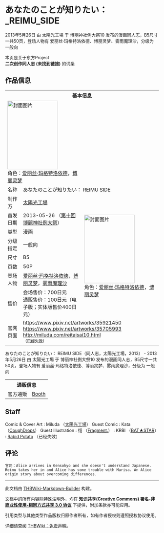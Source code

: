 # あなたのことが知りたい：_REIMU_SIDE

<!-- source html: G:\repos\THBWiki-Markdown-Builder\THBWikiMarkdown\Temp\main\c\ca\ns0%3A%E3%81%82%E3%81%AA%E3%81%9F%E3%81%AE%E3%81%93%E3%81%A8%E3%81%8C%E7%9F%A5%E3%82%8A%E3%81%9F%E3%81%84%EF%BC%9A_REIMU_SIDE.html -->

2013年5月26日 由 太陽光工場 于 博丽神社例大祭10 发布的漫画同人志，B5尺寸一共50页，登场人物有 爱丽丝·玛格特洛依德、博丽灵梦、雾雨魔理沙，分级为 一般向

本页是关于东方Project  
 **二次创作同人志 (未找到链接)** 的词条
## 作品信息

<table><tbody><tr><th colspan="3">基本信息</th></tr><tr><td class="cover-artwork-mobile" colspan="2"><a href="./文件-あなたのことが知りたい：_REIMU_SIDE封面.jpg.md" class="image" title="封面图片"><img alt="封面图片" src="https://upload.thwiki.cc/thumb/8/86/%E3%81%82%E3%81%AA%E3%81%9F%E3%81%AE%E3%81%93%E3%81%A8%E3%81%8C%E7%9F%A5%E3%82%8A%E3%81%9F%E3%81%84%EF%BC%9A_REIMU_SIDE%E5%B0%81%E9%9D%A2.jpg/165px-%E3%81%82%E3%81%AA%E3%81%9F%E3%81%AE%E3%81%93%E3%81%A8%E3%81%8C%E7%9F%A5%E3%82%8A%E3%81%9F%E3%81%84%EF%BC%9A_REIMU_SIDE%E5%B0%81%E9%9D%A2.jpg" decoding="async" loading="lazy" width="165" height="224" srcset="https://upload.thwiki.cc/thumb/8/86/%E3%81%82%E3%81%AA%E3%81%9F%E3%81%AE%E3%81%93%E3%81%A8%E3%81%8C%E7%9F%A5%E3%82%8A%E3%81%9F%E3%81%84%EF%BC%9A_REIMU_SIDE%E5%B0%81%E9%9D%A2.jpg/248px-%E3%81%82%E3%81%AA%E3%81%9F%E3%81%AE%E3%81%93%E3%81%A8%E3%81%8C%E7%9F%A5%E3%82%8A%E3%81%9F%E3%81%84%EF%BC%9A_REIMU_SIDE%E5%B0%81%E9%9D%A2.jpg 1.5x, https://upload.thwiki.cc/thumb/8/86/%E3%81%82%E3%81%AA%E3%81%9F%E3%81%AE%E3%81%93%E3%81%A8%E3%81%8C%E7%9F%A5%E3%82%8A%E3%81%9F%E3%81%84%EF%BC%9A_REIMU_SIDE%E5%B0%81%E9%9D%A2.jpg/331px-%E3%81%82%E3%81%AA%E3%81%9F%E3%81%AE%E3%81%93%E3%81%A8%E3%81%8C%E7%9F%A5%E3%82%8A%E3%81%9F%E3%81%84%EF%BC%9A_REIMU_SIDE%E5%B0%81%E9%9D%A2.jpg 2x" data-file-width="524" data-file-height="709"></a><div class="cover-char">角色：<a href="./爱丽丝·玛格特洛依德.md" title="爱丽丝·玛格特洛依德">爱丽丝·玛格特洛依德</a>，<a href="./博丽灵梦.md" title="博丽灵梦">博丽灵梦</a></div></td>
</tr><tr><td class="label">名称</td><td colspan="2"> あなたのことが知りたい： REIMU SIDE </td></tr><tr><td class="label">制作方</td><td><a href="./太陽光工場.md" title="太陽光工場">太陽光工場</a></td><td class="cover-artwork" rowspan="8" style="min-width:224px;"><a href="./文件-あなたのことが知りたい：_REIMU_SIDE封面.jpg.md" class="image" title="封面图片"><img alt="封面图片" src="https://upload.thwiki.cc/thumb/8/86/%E3%81%82%E3%81%AA%E3%81%9F%E3%81%AE%E3%81%93%E3%81%A8%E3%81%8C%E7%9F%A5%E3%82%8A%E3%81%9F%E3%81%84%EF%BC%9A_REIMU_SIDE%E5%B0%81%E9%9D%A2.jpg/165px-%E3%81%82%E3%81%AA%E3%81%9F%E3%81%AE%E3%81%93%E3%81%A8%E3%81%8C%E7%9F%A5%E3%82%8A%E3%81%9F%E3%81%84%EF%BC%9A_REIMU_SIDE%E5%B0%81%E9%9D%A2.jpg" decoding="async" loading="lazy" width="165" height="224" srcset="https://upload.thwiki.cc/thumb/8/86/%E3%81%82%E3%81%AA%E3%81%9F%E3%81%AE%E3%81%93%E3%81%A8%E3%81%8C%E7%9F%A5%E3%82%8A%E3%81%9F%E3%81%84%EF%BC%9A_REIMU_SIDE%E5%B0%81%E9%9D%A2.jpg/248px-%E3%81%82%E3%81%AA%E3%81%9F%E3%81%AE%E3%81%93%E3%81%A8%E3%81%8C%E7%9F%A5%E3%82%8A%E3%81%9F%E3%81%84%EF%BC%9A_REIMU_SIDE%E5%B0%81%E9%9D%A2.jpg 1.5x, https://upload.thwiki.cc/thumb/8/86/%E3%81%82%E3%81%AA%E3%81%9F%E3%81%AE%E3%81%93%E3%81%A8%E3%81%8C%E7%9F%A5%E3%82%8A%E3%81%9F%E3%81%84%EF%BC%9A_REIMU_SIDE%E5%B0%81%E9%9D%A2.jpg/331px-%E3%81%82%E3%81%AA%E3%81%9F%E3%81%AE%E3%81%93%E3%81%A8%E3%81%8C%E7%9F%A5%E3%82%8A%E3%81%9F%E3%81%84%EF%BC%9A_REIMU_SIDE%E5%B0%81%E9%9D%A2.jpg 2x" data-file-width="524" data-file-height="709"></a><div class="cover-char">角色：<a href="./爱丽丝·玛格特洛依德.md" title="爱丽丝·玛格特洛依德">爱丽丝·玛格特洛依德</a>，<a href="./博丽灵梦.md" title="博丽灵梦">博丽灵梦</a></div></td>
</tr><tr><td class="label">首发日期</td><td>2013-05-26&#160;（<a href="/展会作品列表?e=%E5%8D%9A%E4%B8%BD%E7%A5%9E%E7%A4%BE%E4%BE%8B%E5%A4%A7%E7%A5%AD%2310">第十回 博麗神社例大祭</a>）</td></tr><tr><td class="label">类型</td><td>漫画</td></tr><tr><td class="label">分级指定</td><td>一般向</td></tr><tr><td class="label">尺寸</td><td>B5</td></tr><tr><td class="label">页数</td><td>50P</td></tr><tr><td class="label">登场人物</td><td><a href="./爱丽丝·玛格特洛依德.md" title="爱丽丝·玛格特洛依德">爱丽丝·玛格特洛依德</a>，<a href="./博丽灵梦.md" title="博丽灵梦">博丽灵梦</a>，<a href="./雾雨魔理沙.md" title="雾雨魔理沙">雾雨魔理沙</a></td></tr><tr><td class="label">售价</td><td>会场售价：700日元<br>通贩售价：100日元（电子版；实体版售价400日元）</td></tr>
<tr><td class="label">官网页面</td><td colspan="2"><a rel="nofollow" class="external free" href="https://www.pixiv.net/artworks/35921450">https://www.pixiv.net/artworks/35921450</a><br><a rel="nofollow" class="external free" href="https://www.pixiv.net/artworks/35705993">https://www.pixiv.net/artworks/35705993</a><br><a rel="nofollow" class="external free" href="http://miluda.com/reitaisai10.html">http://miluda.com/reitaisai10.html</a><br><span style="font-family: sans-serif; cursor: default; color:#555; font-size: 0.8em; bottom: 0.1em; font-weight: bold;" title="连接到已经失效网页">（已经失效）</span></td></tr></tbody></table>

あなたのことが知りたい： REIMU SIDE（同人志，太陽光工場，2013） - 2013年5月26日 由 太陽光工場 于 博丽神社例大祭10 发布的漫画同人志，B5尺寸一共50页，登场人物有 爱丽丝·玛格特洛依德、博丽灵梦、雾雨魔理沙，分级为 一般向

<table><tbody><tr><th colspan="3">通贩信息</th></tr><tr><td class="label">官方通贩</td><td colspan="2"><a rel="nofollow" class="external text" href="https://miluda.booth.pm/items/238">Booth</a></td></tr></tbody></table>


## Staff
Comic &amp; Cover Art
: Miluda （[太陽光工場](./太陽光工場.md)）
Guest Comic
: Kata （[CoughDrops](https://k009comics.com/)）
Guest Illustration
: 祤 （[Fragment.](http://fragment.o-oi.net/)）
: KRBI （[BAT★STAR](http://batstar.web.fc2.com/)）
: [Rabid Potato](http://rabidpotato.com/) （已经失效）

## 评论
```
官网：Alice arrives in Gensokyo and she doesn't understand Japanese. Reimu takes her in and Alice has some trouble with Marisa. An Alice origin story about overcoming differences.
```

  
  

  





---

此文档由 [THBWiki-Markdown-Builder](https://github.com/Delsin-Yu/THBWiki-Markdown-Builder) 构建。

文档中的所有内容除特殊注明外，均在 [**知识共享(Creative Commons) 署名-非商业性使用-相同方式共享 3.0 协议**](https://creativecommons.org/licenses/by-sa/3.0/deed.zh-hans) 下提供，附加条款亦可能应用。

引用类型与其他类型作品版权归原作者所有，如有作者授权则遵照授权协议使用。

详细请查阅 [THBWiki：免责声明](https://thbwiki.cc/THBWiki:%E5%85%8D%E8%B4%A3%E5%A3%B0%E6%98%8E)。

